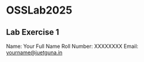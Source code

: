 # OSSLab2025

## Lab Exercise 1
Name: Your Full Name
Roll Number: XXXXXXXX
Email: yourname@juetguna.in
<Solution code to part F>